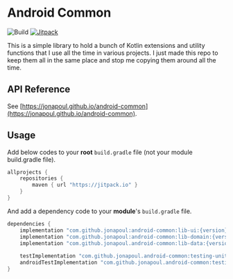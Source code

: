 # Android Common

![Build](https://github.com/jonapoul/android-common/actions/workflows/actions.yml/badge.svg)
[![Jitpack](https://jitpack.io/v/jonapoul/android-common.svg)](https://jitpack.io/#jonapoul/android-common)

This is a simple library to hold a bunch of Kotlin extensions and utility functions that I use all the time in various projects. I just made this repo to keep them all in the same place and stop me copying them around all the time.

## API Reference
See [https://jonapoul.github.io/android-common](https://jonapoul.github.io/android-common).

## Usage
Add below codes to your **root** `build.gradle` file (not your module build.gradle file).
```gradle
allprojects {
    repositories {
        maven { url "https://jitpack.io" }
    }
}
```
And add a dependency code to your **module**'s `build.gradle` file.
```gradle
dependencies {
    implementation "com.github.jonapoul:android-common:lib-ui:{version}"
    implementation "com.github.jonapoul:android-common:lib-domain:{version}"
    implementation "com.github.jonapoul.android-common:lib-data:{version}"
    
    testImplementation "com.github.jonapoul.android-common:testing-unit:{version}"
    androidTestImplementation "com.github.jonapoul.android-common:testing-android:{version}"
}
```
